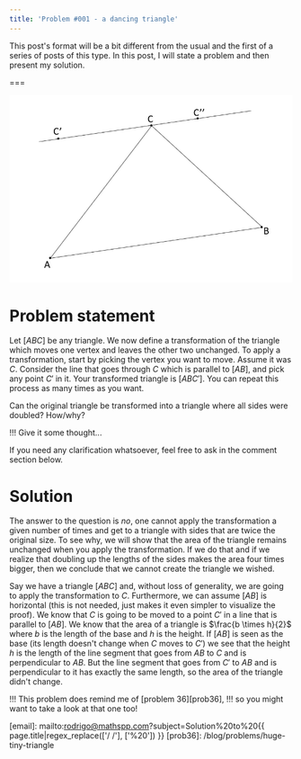 ```yaml
---
title: 'Problem #001 - a dancing triangle'
---
```


<!-- v -->
This post's format will be a bit different from the usual and the first of a series of posts of this type. In this post, I will state a problem and then present my solution.

===

![A scheme of what is explained below](dancing_triangle_scheme.webp)
<!-- ^ -->


# Problem statement

Let $[ABC]$ be any triangle. We now define a transformation of the triangle which moves one vertex and leaves the other two unchanged.
To apply a transformation, start by picking the vertex you want to move.
Assume it was $C$.
Consider the line that goes through $C$ which is parallel to $[AB]$, and pick any point $C'$ in it.
Your transformed triangle is $[ABC']$.
You can repeat this process as many times as you want.

Can the original triangle be transformed into a triangle where all sides were doubled?
How/why?

!!! Give it some thought...

If you need any clarification whatsoever, feel free to ask in the comment section below.


# Solution

The answer to the question is _no_, one cannot apply the transformation a given number of times and get to a triangle with sides that are twice the original size. To see why, we will show that the area of the triangle remains unchanged when you apply the transformation. If we do that and if we realize that doubling up the lengths of the sides makes the area four times bigger, then we conclude that we cannot create the triangle we wished.

Say we have a triangle $[ABC]$ and, without loss of generality, we are going to apply the transformation to $C$. Furthermore, we can assume $[AB]$ is horizontal (this is not needed, just makes it even simpler to visualize the proof). We know that $C$ is going to be moved to a point $C'$ in a line that is parallel to $[AB]$. We know that the area of a triangle is $\frac{b \times h}{2}$ where $b$ is the length of the base and $h$ is the height. If $[AB]$ is seen as the base (its length doesn't change when $C$ moves to $C'$) we see that the height $h$ is the length of the line segment that goes from $AB$ to $C$ and is perpendicular to $AB$. But the line segment that goes from $C'$ to $AB$ and is perpendicular to it has exactly the same length, so the area of the triangle didn't change.

<!-- v -->
!!! This problem does remind me of [problem 36][prob36],
!!! so you might want to take a look at that one too!

[email]: mailto:rodrigo@mathspp.com?subject=Solution%20to%20{{ page.title|regex_replace(['/ /'], ['%20']) }}
[prob36]: /blog/problems/huge-tiny-triangle
<!-- ^ -->
